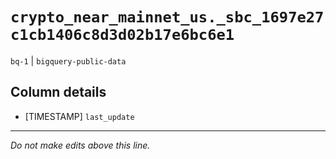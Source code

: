 # `crypto_near_mainnet_us._sbc_1697e27c1cb1406c8d3d02b17e6bc6e1`
`bq-1` | `bigquery-public-data`

## Column details
* [TIMESTAMP] `last_update`

-------------------------------------------------------------------------------
*Do not make edits above this line.*
